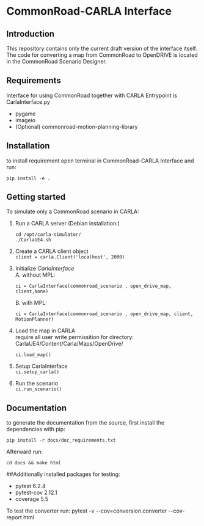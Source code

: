 # CommonRoad-CARLA Interface
## Introduction
This repository contains only the current draft version of the interface itself. 
The code for converting a map from CommonRoad to OpenDRIVE is located in the CommonRoad Scenario Designer.

## Requirements
Interface for using CommonRoad together with CARLA
Entrypoint is CarlaInterface.py
- pygame
- imageio 
- (Optional) commonroad-motion-planning-library

## Installation
to install requirement open terminal in CommonRoad-CARLA Interface and run:

`pip install -e .`

## Getting started
To simulate only a CommonRoad scenario in CARLA:
1. Run a CARLA server (Debian installation:)
    ```
   cd /opt/carla-simulator/
    ./CarlaUE4.sh
   ```
2. Create a CARLA client object<br/>
`client = carla.Client('localhost', 2000)`
3. Initialize _CarlaInterface_<br/>
    A. without MPL:

    `ci = CarlaInterface(commonroad_scenario , open_drive_map, client,None)`

    B. with MPL:

    `ci = CarlaInterface(commonroad_scenario , open_drive_map, client, MotionPlanner)`

4. Load the map in CARLA<br/>
    require all user write permissition for directory: CarlaUE4/Content/Carla/Maps/OpenDrive/

    `ci.load_map()`

5. Setup CarlaInterface<br/>
`ci.setup_carla()`
6. Run the scenario<br/>
`ci.run_scenario()`

## Documentation
to generate the documentation from the source, first install the dependencies with pip:

`pip install -r docs/doc_requirements.txt`

Afterward run:

`cd docs && make html`

##Additionally installed packages for testing:

- pytest        6.2.4
- pytest-cov    2.12.1
- coverage      5.5

To test the converter run:
pytest -v --cov=conversion.converter --cov-report html



